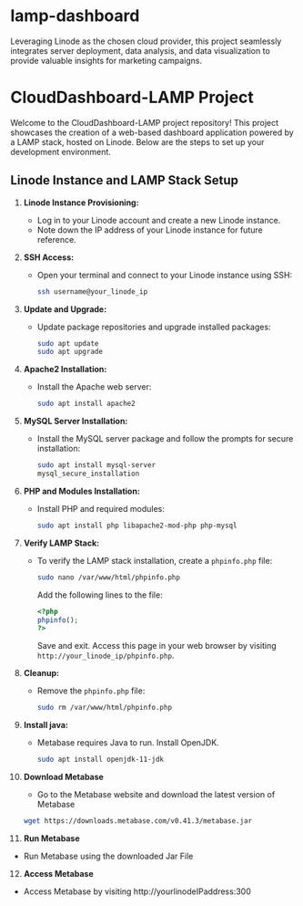 # lamp-dashboard
Leveraging Linode as the chosen cloud provider, this project seamlessly integrates server deployment, data analysis, and data visualization to provide valuable insights for marketing campaigns.

# CloudDashboard-LAMP Project

Welcome to the CloudDashboard-LAMP project repository! This project showcases the creation of a web-based dashboard application powered by a LAMP stack, hosted on Linode. Below are the steps to set up your development environment.

## Linode Instance and LAMP Stack Setup

1. **Linode Instance Provisioning:**
   - Log in to your Linode account and create a new Linode instance.
   - Note down the IP address of your Linode instance for future reference.

2. **SSH Access:**
   - Open your terminal and connect to your Linode instance using SSH:
     ```bash
     ssh username@your_linode_ip
     ```

3. **Update and Upgrade:**
   - Update package repositories and upgrade installed packages:
     ```bash
     sudo apt update
     sudo apt upgrade
     ```

4. **Apache2 Installation:**
   - Install the Apache web server:
     ```bash
     sudo apt install apache2
     ```

5. **MySQL Server Installation:**
   - Install the MySQL server package and follow the prompts for secure installation:
     ```bash
     sudo apt install mysql-server
     mysql_secure_installation
     ```

6. **PHP and Modules Installation:**
   - Install PHP and required modules:
     ```bash
     sudo apt install php libapache2-mod-php php-mysql
     ```

7. **Verify LAMP Stack:**
   - To verify the LAMP stack installation, create a `phpinfo.php` file:
     ```bash
     sudo nano /var/www/html/phpinfo.php
     ```
     Add the following lines to the file:
     ```php
     <?php
     phpinfo();
     ?>
     ```
     Save and exit. Access this page in your web browser by visiting `http://your_linode_ip/phpinfo.php`.

8. **Cleanup:**
   - Remove the `phpinfo.php` file:
     ```bash
     sudo rm /var/www/html/phpinfo.php
     ```

9. **Install java:**
   - Metabase requires Java to run. Install OpenJDK.
     ```bash
     sudo apt install openjdk-11-jdk
     ```

10. **Download Metabase**
    - Go to the Metabase website and download the latest version of Metabase
    ```bash
    wget https://downloads.metabase.com/v0.41.3/metabase.jar
    ```

11. **Run Metabase**
   - Run Metabase using the downloaded Jar File

12. **Access Metabase**
   - Access Metabase by visiting http://yourlinodeIPaddress:300



